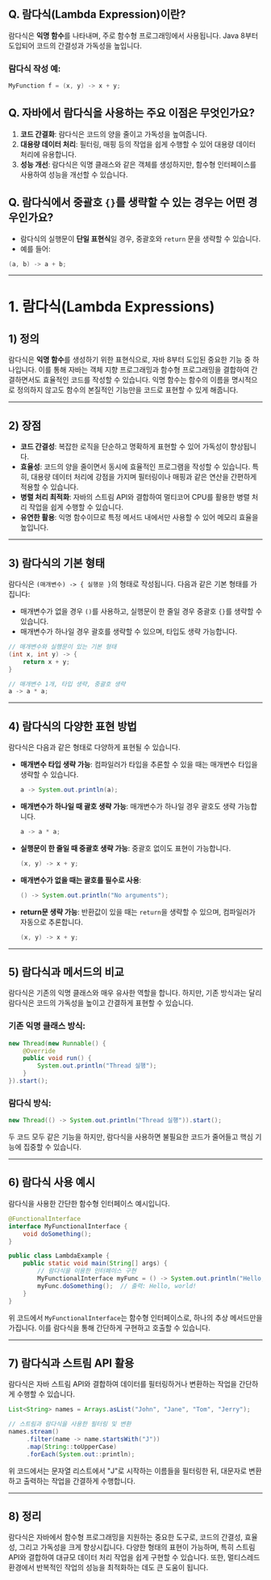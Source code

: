 ## Q. 람다식(Lambda Expression)이란?
람다식은 **익명 함수**를 나타내며, 주로 함수형 프로그래밍에서 사용됩니다. Java 8부터 도입되어 코드의 간결성과 가독성을 높입니다.
### 람다식 작성 예:
```java
MyFunction f = (x, y) -> x + y;
```

## Q. 자바에서 람다식을 사용하는 주요 이점은 무엇인가요?
1. **코드 간결화**: 람다식은 코드의 양을 줄이고 가독성을 높여줍니다.
2. **대용량 데이터 처리**: 필터링, 매핑 등의 작업을 쉽게 수행할 수 있어 대용량 데이터 처리에 유용합니다.
3. **성능 개선**: 람다식은 익명 클래스와 같은 객체를 생성하지만, 함수형 인터페이스를 사용하여 성능을 개선할 수 있습니다.

## Q. 람다식에서 중괄호 `{}`를 생략할 수 있는 경우는 어떤 경우인가요?
- 람다식의 실행문이 **단일 표현식**일 경우, 중괄호와 `return` 문을 생략할 수 있습니다.
- 예를 들어:
```java
(a, b) -> a + b;
```

--- 

# 1. 람다식(Lambda Expressions)

## 1) **정의**
람다식은 **익명 함수**를 생성하기 위한 표현식으로, 자바 8부터 도입된 중요한 기능 중 하나입니다. 이를 통해 자바는 객체 지향 프로그래밍과 함수형 프로그래밍을 결합하여 간결하면서도 효율적인 코드를 작성할 수 있습니다. 익명 함수는 함수의 이름을 명시적으로 정의하지 않고도 함수의 본질적인 기능만을 코드로 표현할 수 있게 해줍니다.

---

## 2) **장점**
- **코드 간결성**: 복잡한 로직을 단순하고 명확하게 표현할 수 있어 가독성이 향상됩니다.
- **효율성**: 코드의 양을 줄이면서 동시에 효율적인 프로그램을 작성할 수 있습니다. 특히, 대용량 데이터 처리에 강점을 가지며 필터링이나 매핑과 같은 연산을 간편하게 적용할 수 있습니다.
- **병렬 처리 최적화**: 자바의 스트림 API와 결합하여 멀티코어 CPU를 활용한 병렬 처리 작업을 쉽게 수행할 수 있습니다.
- **유연한 활용**: 익명 함수이므로 특정 메서드 내에서만 사용할 수 있어 메모리 효율을 높입니다.

---

## 3) **람다식의 기본 형태**
람다식은 `(매개변수) -> { 실행문 }`의 형태로 작성됩니다. 다음과 같은 기본 형태를 가집니다:
- 매개변수가 없을 경우 `()`를 사용하고, 실행문이 한 줄일 경우 중괄호 `{}`를 생략할 수 있습니다.
- 매개변수가 하나일 경우 괄호를 생략할 수 있으며, 타입도 생략 가능합니다.

```java
// 매개변수와 실행문이 있는 기본 형태
(int x, int y) -> {
    return x + y;
}

// 매개변수 1개, 타입 생략, 중괄호 생략
a -> a * a;
```

---

## 4) **람다식의 다양한 표현 방법**
람다식은 다음과 같은 형태로 다양하게 표현될 수 있습니다.

- **매개변수 타입 생략 가능**: 컴파일러가 타입을 추론할 수 있을 때는 매개변수 타입을 생략할 수 있습니다.

  ```java
  a -> System.out.println(a);
  ```

- **매개변수가 하나일 때 괄호 생략 가능**: 매개변수가 하나일 경우 괄호도 생략 가능합니다.

  ```java
  a -> a * a;
  ```

- **실행문이 한 줄일 때 중괄호 생략 가능**: 중괄호 없이도 표현이 가능합니다.

  ```java
  (x, y) -> x + y;
  ```

- **매개변수가 없을 때는 괄호를 필수로 사용**:

  ```java
  () -> System.out.println("No arguments");
  ```

- **return문 생략 가능**: 반환값이 있을 때는 `return`을 생략할 수 있으며, 컴파일러가 자동으로 추론합니다.

  ```java
  (x, y) -> x + y;
  ```

---

## 5) **람다식과 메서드의 비교**
람다식은 기존의 익명 클래스와 매우 유사한 역할을 합니다. 하지만, 기존 방식과는 달리 람다식은 코드의 가독성을 높이고 간결하게 표현할 수 있습니다.

### **기존 익명 클래스 방식**:

```java
new Thread(new Runnable() {
    @Override
    public void run() {
        System.out.println("Thread 실행");
    }
}).start();
```

### **람다식 방식**:

```java
new Thread(() -> System.out.println("Thread 실행")).start();
```

두 코드 모두 같은 기능을 하지만, 람다식을 사용하면 불필요한 코드가 줄어들고 핵심 기능에 집중할 수 있습니다.

---

## 6) **람다식 사용 예시**

람다식을 사용한 간단한 함수형 인터페이스 예시입니다.

```java
@FunctionalInterface
interface MyFunctionalInterface {
    void doSomething();
}

public class LambdaExample {
    public static void main(String[] args) {
        // 람다식을 이용한 인터페이스 구현
        MyFunctionalInterface myFunc = () -> System.out.println("Hello, world!");
        myFunc.doSomething();  // 출력: Hello, world!
    }
}
```

위 코드에서 `MyFunctionalInterface`는 함수형 인터페이스로, 하나의 추상 메서드만을 가집니다. 이를 람다식을 통해 간단하게 구현하고 호출할 수 있습니다.

---

## 7) **람다식과 스트림 API 활용**

람다식은 자바 스트림 API와 결합하여 데이터를 필터링하거나 변환하는 작업을 간단하게 수행할 수 있습니다.

```java
List<String> names = Arrays.asList("John", "Jane", "Tom", "Jerry");

// 스트림과 람다식을 사용한 필터링 및 변환
names.stream()
     .filter(name -> name.startsWith("J"))
     .map(String::toUpperCase)
     .forEach(System.out::println);
```

위 코드에서는 문자열 리스트에서 "J"로 시작하는 이름들을 필터링한 뒤, 대문자로 변환하고 출력하는 작업을 간결하게 수행합니다.

---

## 8) **정리**

람다식은 자바에서 함수형 프로그래밍을 지원하는 중요한 도구로, 코드의 간결성, 효율성, 그리고 가독성을 크게 향상시킵니다. 다양한 형태의 표현이 가능하며, 특히 스트림 API와 결합하여 대규모 데이터 처리 작업을 쉽게 구현할 수 있습니다. 또한, 멀티스레드 환경에서 반복적인 작업의 성능을 최적화하는 데도 큰 도움이 됩니다.
